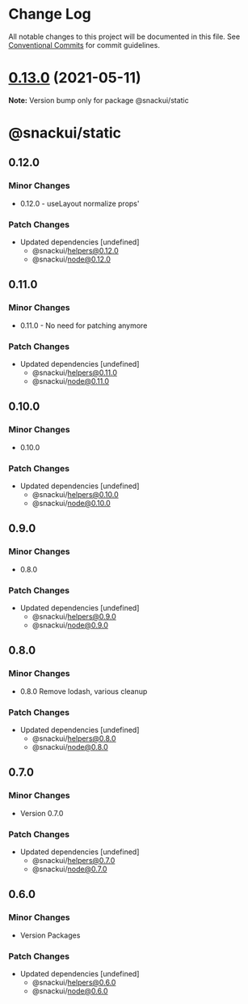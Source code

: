 # Change Log

All notable changes to this project will be documented in this file.
See [Conventional Commits](https://conventionalcommits.org) for commit guidelines.

# [0.13.0](https://github.com/getdish/dish/compare/v0.3.2...v0.13.0) (2021-05-11)

**Note:** Version bump only for package @snackui/static





# @snackui/static

## 0.12.0

### Minor Changes

- 0.12.0 - useLayout normalize props'

### Patch Changes

- Updated dependencies [undefined]
  - @snackui/helpers@0.12.0
  - @snackui/node@0.12.0

## 0.11.0

### Minor Changes

- 0.11.0 - No need for patching anymore

### Patch Changes

- Updated dependencies [undefined]
  - @snackui/helpers@0.11.0
  - @snackui/node@0.11.0

## 0.10.0

### Minor Changes

- 0.10.0

### Patch Changes

- Updated dependencies [undefined]
  - @snackui/helpers@0.10.0
  - @snackui/node@0.10.0

## 0.9.0

### Minor Changes

- 0.8.0

### Patch Changes

- Updated dependencies [undefined]
  - @snackui/helpers@0.9.0
  - @snackui/node@0.9.0

## 0.8.0

### Minor Changes

- 0.8.0 Remove lodash, various cleanup

### Patch Changes

- Updated dependencies [undefined]
  - @snackui/helpers@0.8.0
  - @snackui/node@0.8.0

## 0.7.0

### Minor Changes

- Version 0.7.0

### Patch Changes

- Updated dependencies [undefined]
  - @snackui/helpers@0.7.0
  - @snackui/node@0.7.0

## 0.6.0

### Minor Changes

- Version Packages

### Patch Changes

- Updated dependencies [undefined]
  - @snackui/helpers@0.6.0
  - @snackui/node@0.6.0
